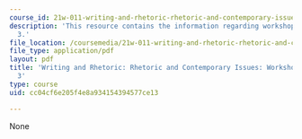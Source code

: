 ```yaml
---
course_id: 21w-011-writing-and-rhetoric-rhetoric-and-contemporary-issues-fall-2015
description: 'This resource contains the information regarding workshop: assignment
  3.'
file_location: /coursemedia/21w-011-writing-and-rhetoric-rhetoric-and-contemporary-issues-fall-2015/cc04cf6e205f4e8a934154394577ce13_MIT21W_011F15_workshop.pdf
file_type: application/pdf
layout: pdf
title: 'Writing and Rhetoric: Rhetoric and Contemporary Issues: Workshop: Assignment
  3'
type: course
uid: cc04cf6e205f4e8a934154394577ce13

---
```

None